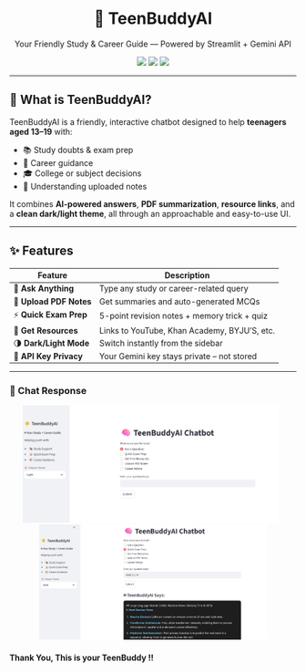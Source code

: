 <h1 align="center">🤖 TeenBuddyAI</h1>
<p align="center"> Your Friendly Study & Career Guide — Powered by Streamlit + Gemini API</p>

<p align="center">
  <img src="https://img.shields.io/badge/Python-3.9+-blue?logo=python">
  <img src="https://img.shields.io/badge/Streamlit-Framework-red?logo=streamlit">
  <img src="https://img.shields.io/badge/Gemini%20API-Google-yellow?logo=google">
</p>

---

## 🎯 What is TeenBuddyAI?

TeenBuddyAI is a friendly, interactive chatbot designed to help **teenagers aged 13–19** with:

- 📚 Study doubts & exam prep  
- 🧭 Career guidance  
- 🎓 College or subject decisions  
- 📄 Understanding uploaded notes  

It combines **AI-powered answers**, **PDF summarization**, **resource links**, and a **clean dark/light theme**, all through an approachable and easy-to-use UI.

---

## ✨ Features

| Feature | Description |
|--------|-------------|
| 💬 **Ask Anything** | Type any study or career-related query |
| 📑 **Upload PDF Notes** | Get summaries and auto-generated MCQs |
| ⚡ **Quick Exam Prep** | 5-point revision notes + memory trick + quiz |
| 🔗 **Get Resources** | Links to YouTube, Khan Academy, BYJU’S, etc. |
| 🌗 **Dark/Light Mode** | Switch instantly from the sidebar |
| 🔐 **API Key Privacy** | Your Gemini key stays private – not stored |

---
### 📸 Chat Response
<p align="center">
  <img src="output_images/image1.png" width="450"/> &nbsp;
  <img src="output_images/image2.png" width="400"/>
</p>

#### Thank You, This is your TeenBuddy !!
